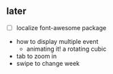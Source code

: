 ## later
- [ ] localize font-awesome package


- how to display multiple event
  - animating it! a rotating cubic
- tab to zoom in
- swipe to change week

